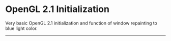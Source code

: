 # OpenGL 2.1 Initialization

Very basic OpenGL 2.1 initialization and function of window repainting to blue light color.

---
